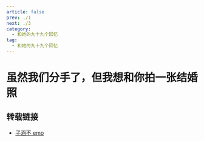 ```yaml
---
article: false
prev: ./1
next: ./3
category:
  - 和她的九十九个回忆
tag:
  - 和她的九十九个回忆
---
```


# 虽然我们分手了，但我想和你拍一张结婚照

<!-- more -->
<BiliBili bvid="BV1Ud4y1y7qn"  title="虽然我们分手了，但我想和你拍一张结婚照"  noDanmaku  />

## 转载链接

- [子涵不 emo](https://space.bilibili.com/173893049)

